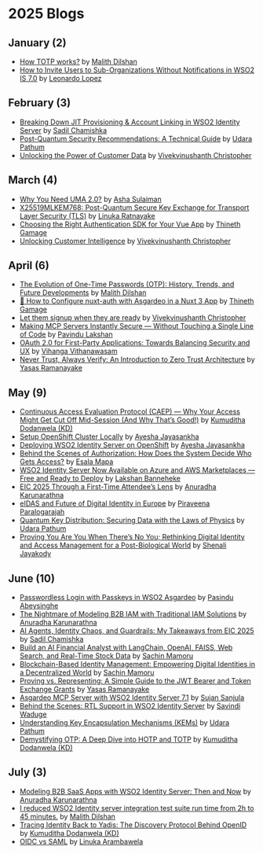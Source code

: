 # 2025 Blogs

## January (2)
* [How TOTP works?](https://medium.com/@malith_dilshan/how-totp-works-4592ea4bde50) by [Malith Dilshan](https://medium.com/@malith_dilshan)
* [How to Invite Users to Sub-Organizations Without Notifications in WSO2 IS 7.0](https://medium.com/@leonardor_2734/how-to-invite-users-to-sub-organizations-without-notifications-in-wso2-is-7-0-cf621fa3b41d) by [Leonardo Lopez](https://medium.com/@leonardor_2734)

## February (3)
* [Breaking Down JIT Provisioning & Account Linking in WSO2 Identity Server](https://sadilchamishka.medium.com/breaking-down-jit-provisioning-account-linking-in-wso2-identity-server-e1246a5934a1) by [Sadil Chamishka](https://sadilchamishka.medium.com)
* [Post-Quantum Security Recommendations: A Technical Guide](https://medium.com/@hwupathum/post-quantum-security-recommendations-a-technical-guide-180e4cad05f7) by [Udara Pathum](https://medium.com/@hwupathum)
* [Unlocking the Power of Customer Data](https://medium.com/@vivekvinushanth/unlocking-the-power-of-customer-data-8d0f72704da9) by [Vivekvinushanth Christopher](https://medium.com/@vivekvinushanth)

## March (4)
* [Why You Need UMA 2.0?](https://medium.com/@ash15.sulaiman/why-you-need-uma-2-0-3e744cb5a8b1) by [Asha Sulaiman](https://medium.com/@ash15.sulaiman)
* [X25519MLKEM768: Post-Quantum Secure Key Exchange for Transport Layer Security (TLS)](https://medium.com/@linukaratnayake/x25519mlkem768-post-quantum-secure-key-exchange-for-transport-layer-security-tls-1d8444613dff) by [Linuka Ratnayake](https://medium.com/@linukaratnayake)
* [Choosing the Right Authentication SDK for Your Vue App](https://medium.com/@ggthineth/choosing-the-right-authentication-sdk-for-your-vue-app-651fd7fa0c19) by [Thineth Gamage](https://medium.com/@ggthineth)
* [Unlocking Customer Intelligence](https://medium.com/@vivekvinushanth/unlocking-customer-intelligence-aec06e5a891c) by [Vivekvinushanth Christopher](https://medium.com/@vivekvinushanth)

## April (6)
* [The Evolution of One-Time Passwords (OTP): History, Trends, and Future Developments](https://medium.com/@malith_dilshan/the-evolution-of-one-time-passwords-otp-history-trends-and-future-developments-58fca0edee6c) by [Malith Dilshan](https://medium.com/@malith_dilshan)
* [🔐 How to Configure nuxt-auth with Asgardeo in a Nuxt 3 App](https://medium.com/identity-beyond-borders/how-to-configure-nuxt-auth-with-asgardeo-in-a-nuxt-3-app-3dff6d5af432) by [Thineth Gamage](https://medium.com/@ggthineth)
* [Let them signup when they are ready](https://medium.com/@vivekvinushanth/let-them-sign-up-when-theyre-ready-5d1010930793) by [Vivekvinushanth Christopher](https://medium.com/@vivekvinushanth)
* [Making MCP Servers Instantly Secure — Without Touching a Single Line of Code](https://pavindulakshan.medium.com/making-mcp-servers-instantly-secure-without-touching-a-single-line-of-code-eb3d3858b1f6) by [Pavindu Lakshan](https://medium.com/@pavindulakshan)
* [OAuth 2.0 for First-Party Applications: Towards Balancing Security and UX](https://medium.com/@vihanga_vithanawasam/oauth-2-0-for-first-party-applications-towards-balancing-security-and-ux-6205597e7fda) by [Vihanga Vithanawasam](https://medium.com/@vihanga_vithanawasam)
* [Never Trust, Always Verify: An Introduction to Zero Trust Architecture](https://medium.com/@yasasramanayaka/never-trust-always-verify-an-introduction-to-zero-trust-rchitecture-ad1d4f47b6e8) by [Yasas Ramanayake](https://medium.com/@yasasramanayaka)

## May (9)
* [Continuous Access Evaluation Protocol (CAEP) — Why Your Access Might Get Cut Off Mid-Session (And Why That’s Good!)](https://medium.com/@kumudithag40/continuous-access-evaluation-protocol-caep-why-your-access-might-get-cut-off-mid-session-9a9beb0f4bc5) by [Kumuditha Dodanwela (KD)](https://medium.com/@kumudithag40)
* [Setup OpenShift Cluster Locally](https://medium.com/@ayeshajayasankha/setup-openshift-cluster-locally-53a83a433ce3) by [Ayesha Jayasankha](https://medium.com/@ayeshajayasankha)
* [Deploying WSO2 Identity Server on OpenShift](https://medium.com/@ayeshajayasankha/deploying-wso2-identity-server-on-openshift-ec9117d7930e) by [Ayesha Jayasankha](https://medium.com/@ayeshajayasankha)
* [Behind the Scenes of Authorization: How Does the System Decide Who Gets Access?](https://medium.com/@esalamapa/behind-the-scenes-of-authorization-how-does-the-system-decide-who-gets-access-ff9caf5e8098) by [Esala Mapa](https://medium.com/@esalamapa)
* [WSO2 Identity Server Now Available on Azure and AWS Marketplaces — Free and Ready to Deploy](https://lakshan-banneheke.medium.com/wso2-identity-server-now-available-on-azure-and-aws-marketplaces-free-and-ready-to-deploy-be9bed7aaf8d) by [Lakshan Banneheke](https://lakshan-banneheke.medium.com/)
* [EIC 2025 Through a First-Time Attendee’s Lens](https://anuradha-15.medium.com/eic-2025-through-a-first-time-attendees-lens-86fe233bb09c) by [Anuradha Karunarathna](https://anuradha-15.medium.com/)
* [eIDAS and Future of Digital Identity in Europe](https://piraveenaparalogarajah.medium.com/eidas-and-the-future-of-digital-identity-in-europe-2989cb4aaf46) by [Piraveena Paralogarajah](https://piraveenaparalogarajah.medium.com/)
* [Quantum Key Distribution: Securing Data with the Laws of Physics](https://medium.com/@hwupathum/quantum-key-distribution-8747898bbf54) by [Udara Pathum](https://medium.com/@hwupathum)
* [Proving You Are You When There’s No You; Rethinking Digital Identity and Access Management for a Post-Biological World](https://shenalijayakody.medium.com/proving-you-are-you-when-theres-no-you-cf46026396cb) by [Shenali Jayakody](https://shenalijayakody.medium.com/)

## June (10)
* [Passwordless Login with Passkeys in WSO2 Asgardeo](https://medium.com/@pasinduyeshan/passwordless-login-with-passkeys-in-wso2-asgardeo-1d239e17af31) by [Pasindu Abeysinghe](https://pasinduyeshan.medium.com/)
* [The Nightmare of Modeling B2B IAM with Traditional IAM Solutions](https://anuradha-15.medium.com/the-nightmare-of-modeling-b2b-iam-with-traditional-iam-solutions-fdb56cc4dd42) by [Anuradha Karunarathna](https://anuradha-15.medium.com/)
* [AI Agents, Identity Chaos, and Guardrails: My Takeaways from EIC 2025](https://sadilchamishka.medium.com/ai-agents-identity-chaos-and-guardrails-my-takeaways-from-eic-2025-e354d9836dd5) by [Sadil Chamishka](https://sadilchamishka.medium.com)
* [Build an AI Financial Analyst with LangChain, OpenAI, FAISS, Web Search, and Real-Time Stock Data](https://sachinmamoru.medium.com/build-an-ai-financial-analyst-with-langchain-openai-faiss-web-search-and-real-time-stock-data-8c87f0652696) by [Sachin Mamoru](https://sachinmamoru.medium.com/)
* [Blockchain-Based Identity Management: Empowering Digital Identities in a Decentralized World](https://sachinmamoru.medium.com/blockchain-based-identity-management-empowering-digital-identities-in-a-decentralized-world-f1318bac1588) by [Sachin Mamoru](https://sachinmamoru.medium.com/)
* [Proving vs. Representing: A Simple Guide to the JWT Bearer and Token Exchange Grants](https://medium.com/@yasasramanayaka/proving-vs-representing-a-simple-guide-to-the-jwt-bearer-and-token-exchange-grants-f0968a9e2629) by [Yasas Ramanayake](https://medium.com/@yasasramanayaka)
* [Asgardeo MCP Server with WSO2 Identity Server 7.1](https://medium.com/@sujan-sanjula/asgardeo-mcp-server-with-wso2-identity-server-7-1-b4166f383451) by [Sujan Sanjula](https://medium.com/@sujan-sanjula)
* [Behind the Scenes: RTL Support in WSO2 Identity Server](https://medium.com/@savindiwaduge7/behind-the-scenes-rtl-support-in-wso2-identity-server-bb6166fc903e) by [Savindi Waduge](https://medium.com/@savindiwaduge7)
* [Understanding Key Encapsulation Mechanisms (KEMs)](https://medium.com/@hwupathum/understanding-key-encapsulation-mechanisms-kems-60e10fec4fa2) by [Udara Pathum](https://medium.com/@hwupathum)
* [Demystifying OTP: A Deep Dive into HOTP and TOTP](https://medium.com/@kumudithag40/demystifying-otp-a-deep-dive-into-hotp-and-totp-96573f9b525e) by [Kumuditha Dodanwela (KD)](https://medium.com/@kumudithag40)

## July (3)
* [Modeling B2B SaaS Apps with WSO2 Identity Server: Then and Now](https://anuradha-15.medium.com/modeling-b2b-saas-apps-with-wso2-identity-server-then-and-now-fee502cbfd9a) by [Anuradha Karunarathna](https://anuradha-15.medium.com/)
* [I reduced WSO2 Identity server integration test suite run time from 2h to 45 minutes.](https://medium.com/@malith_dilshan/i-reduced-wso2-identity-server-integration-test-suite-run-time-from-2h-to-45-minutes-f0d5b7872691) by [Malith Dilshan](https://medium.com/@malith_dilshan)
* [Tracing Identity Back to Yadis: The Discovery Protocol Behind OpenID](https://medium.com/@kumudithag40/tracing-identity-back-to-yadis-the-discovery-protocol-behind-openid-1c35c4a58817) by [Kumuditha Dodanwela (KD)](https://medium.com/@kumudithag40)
* [OIDC vs SAML](https://medium.com/@linukaarambawela/oidc-vs-saml-432f8a0ce891) by [Linuka Arambawela](https://medium.com/@linukaarambawela/)
